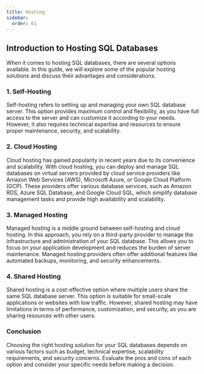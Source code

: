 ```yaml
---
title: Hosting
sidebar:
  order: 61
---
```

## Introduction to Hosting SQL Databases

When it comes to hosting SQL databases, there are several options available. In this guide, we will explore some of the popular hosting solutions and discuss their advantages and considerations.

### 1. Self-Hosting

Self-hosting refers to setting up and managing your own SQL database server. This option provides maximum control and flexibility, as you have full access to the server and can customize it according to your needs. However, it also requires technical expertise and resources to ensure proper maintenance, security, and scalability.

### 2. Cloud Hosting

Cloud hosting has gained popularity in recent years due to its convenience and scalability. With cloud hosting, you can deploy and manage SQL databases on virtual servers provided by cloud service providers like Amazon Web Services (AWS), Microsoft Azure, or Google Cloud Platform (GCP). These providers offer various database services, such as Amazon RDS, Azure SQL Database, and Google Cloud SQL, which simplify database management tasks and provide high availability and scalability.

### 3. Managed Hosting

Managed hosting is a middle ground between self-hosting and cloud hosting. In this approach, you rely on a third-party provider to manage the infrastructure and administration of your SQL database. This allows you to focus on your application development and reduces the burden of server maintenance. Managed hosting providers often offer additional features like automated backups, monitoring, and security enhancements.

### 4. Shared Hosting

Shared hosting is a cost-effective option where multiple users share the same SQL database server. This option is suitable for small-scale applications or websites with low traffic. However, shared hosting may have limitations in terms of performance, customization, and security, as you are sharing resources with other users.

### Conclusion

Choosing the right hosting solution for your SQL databases depends on various factors such as budget, technical expertise, scalability requirements, and security concerns. Evaluate the pros and cons of each option and consider your specific needs before making a decision.
